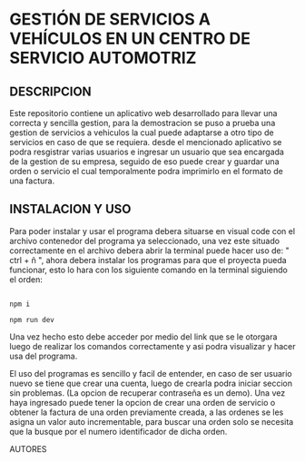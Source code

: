 # GESTIÓN DE SERVICIOS A VEHÍCULOS EN UN CENTRO DE SERVICIO AUTOMOTRIZ

## DESCRIPCION
Este repositorio contiene un aplicativo web desarrollado para llevar una correcta y sencilla gestion, para la demostracion se puso a prueba una gestion de servicios a vehiculos la cual puede adaptarse a otro tipo de servicios en caso de que se requiera. desde el mencionado aplicativo se podra resgistrar varias usuarios e ingresar un usuario que sea encargada de la gestion de su empresa, seguido de eso puede crear y guardar una orden o servicio el cual temporalmente podra imprimirlo en el formato de una factura.


## INSTALACION Y USO
Para poder instalar y usar el programa debera situarse en visual code con el archivo contenedor del programa ya seleccionado, una vez este situado correctamente en el archivo debera abrir la terminal puede hacer uso de: " ctrl + ñ ", ahora debera instalar los programas para que el proyecta pueda funcionar, esto lo hara con los siguiente comando en la terminal siguiendo el orden:

```Primer paso

npm i
```
```Segundo paso
npm run dev
```
 Una vez hecho esto debe acceder por medio del link que se le otorgara luego de realizar los comandos correctamente y asi podra visualizar y hacer usa del programa.

El uso del programas es sencillo y facil de entender, en caso de ser usuario nuevo se tiene que crear una cuenta, luego de crearla podra iniciar seccion sin problemas. (La opcion de recuperar contraseña es un demo). Una vez haya ingresado puede tener la opcion de crear una orden de servicio o obtener la factura de una orden previamente creada, a las ordenes se les asigna un valor auto incrementable, para buscar una orden solo se necesita que la busque por el numero identificador de dicha orden.

AUTORES
